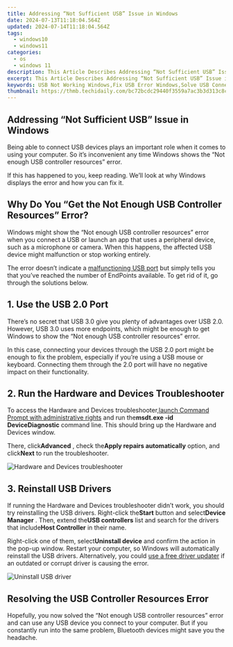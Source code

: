 ```yaml
---
title: Addressing “Not Sufficient USB” Issue in Windows
date: 2024-07-13T11:18:04.564Z
updated: 2024-07-14T11:18:04.564Z
tags:
  - windows10
  - windows11
categories:
  - os
  - windows 11
description: This Article Describes Addressing “Not Sufficient USB” Issue in Windows
excerpt: This Article Describes Addressing “Not Sufficient USB” Issue in Windows
keywords: USB Not Working Windows,Fix USB Error Windows,Solve USB Connection Issue,Resolve USB Support Problem,Stop USB Full Loss Windows,Eliminate USB Insufficient,Overcome USB Non-Compliance Windows
thumbnail: https://thmb.techidaily.com/bc72bcdc29440f3559a7ac3b3d313c8c685d10379af7ea84f2fb960950ffa85c.jpg
---
```


## Addressing “Not Sufficient USB” Issue in Windows

 Being able to connect USB devices plays an important role when it comes to using your computer. So it’s inconvenient any time Windows shows the “Not enough USB controller resources” error.

 If this has happened to you, keep reading. We’ll look at why Windows displays the error and how you can fix it.

## Why Do You “Get the Not Enough USB Controller Resources” Error?

 Windows might show the “Not enough USB controller resources” error when you connect a USB or launch an app that uses a peripheral device, such as a microphone or camera. When this happens, the affected USB device might malfunction or stop working entirely.

 The error doesn’t indicate a [malfunctioning USB port](https://www.makeuseof.com/tag/dead-usb-port-heres-how-to-diagnose-and-fix-it/) but simply tells you that you’ve reached the number of EndPoints available. To get rid of it, go through the solutions below.

## 1\. Use the USB 2.0 Port

 There’s no secret that USB 3.0 give you plenty of advantages over USB 2.0\. However, USB 3.0 uses more endpoints, which might be enough to get Windows to show the “Not enough USB controller resources” error.

 In this case, connecting your devices through the USB 2.0 port might be enough to fix the problem, especially if you’re using a USB mouse or keyboard. Connecting them through the 2.0 port will have no negative impact on their functionality.

## 2\. Run the Hardware and Devices Troubleshooter

 To access the Hardware and Devices troubleshooter,[launch Command Prompt with administrative rights](https://www.makeuseof.com/windows-run-command-prompt-admin/) and run the**msdt.exe -id DeviceDiagnostic** command line. This should bring up the Hardware and Devices window.

 There, click**Advanced** , check the**Apply repairs automatically** option, and click**Next** to run the troubleshooter.

![Hardware and Devices troubleshooter](https://static1.makeuseofimages.com/wordpress/wp-content/uploads/2022/12/hardware-troubleshooter-1.jpg)

## 3\. Reinstall USB Drivers

 If running the Hardware and Devices troubleshooter didn’t work, you should try reinstalling the USB drivers. Right-click the**Start** button and select**Device Manager** . Then, extend the**USB controllers** list and search for the drivers that include**Host Controller** in their name.

 Right-click one of them, select**Uninstall device** and confirm the action in the pop-up window. Restart your computer, so Windows will automatically reinstall the USB drivers. Alternatively, you could [use a free driver updater](https://www.makeuseof.com/windows-best-free-driver-updaters/) if an outdated or corrupt driver is causing the error.

![Uninstall USB driver](https://static1.makeuseofimages.com/wordpress/wp-content/uploads/2022/12/uninstall-usb-driver-1.jpg)

## Resolving the USB Controller Resources Error

 Hopefully, you now solved the “Not enough USB controller resources” error and can use any USB device you connect to your computer. But if you constantly run into the same problem, Bluetooth devices might save you the headache.


<ins class="adsbygoogle"
     style="display:block"
     data-ad-format="autorelaxed"
     data-ad-client="ca-pub-7571918770474297"
     data-ad-slot="1223367746"></ins>



<ins class="adsbygoogle"
     style="display:block"
     data-ad-client="ca-pub-7571918770474297"
     data-ad-slot="8358498916"
     data-ad-format="auto"
     data-full-width-responsive="true"></ins>





